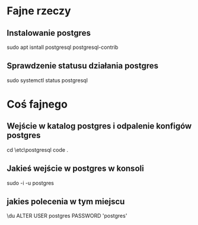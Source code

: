 # Fajne rzeczy

## Instalowanie postgres
sudo apt isntall postgresql postgresql-contrib
## Sprawdzenie statusu działania postgres
sudo systemctl status postgresql
# Coś fajnego

## Wejście w katalog postgres i odpalenie konfigów postgres
cd \etc\postgresql
code .

## Jakieś wejście w postgres w konsoli
sudo -i -u postgres

## jakies polecenia w tym miejscu
\du
ALTER USER postgres PASSWORD 'postgres'

